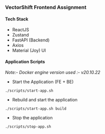### VectorShift Frontend Assignment

#### Tech Stack

- ReactJS
- Zustand
- FastAPI (Backend)
- Axios
- Material (Joy) UI

#### Application Scripts

_Note:- Docker engine version used :- v20.10.22_

- Start the Application (FE + BE)

```
./scripts/start-app.sh
```

- Rebuild and start the application

```
./scripts/start-app.sh build
```

- Stop the application

```
./scripts/stop-app.sh
```
